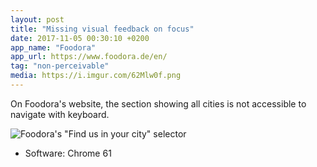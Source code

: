 ```yaml
---
layout: post
title: "Missing visual feedback on focus"
date: 2017-11-05 00:30:10 +0200
app_name: "Foodora"
app_url: https://www.foodora.de/en/
tag: "non-perceivable"
media: https://i.imgur.com/62Mlw0f.png
---
```


On Foodora's website, the section showing all cities is not accessible to navigate with keyboard.

![Foodora's "Find us in your city" selector](https://i.imgur.com/62Mlw0f.png)

* Software: Chrome 61
